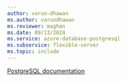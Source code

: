 ```yaml
---
author: varun-dhawan
ms.author: varundhawan
ms.reviewer: maghan
ms.date: 09/13/2024
ms.service: azure-database-postgresql
ms.subservice: flexible-server
ms.topic: include
---
```

[PostgreSQL documentation](https://www.postgresql.org/docs/release/14.13/)


